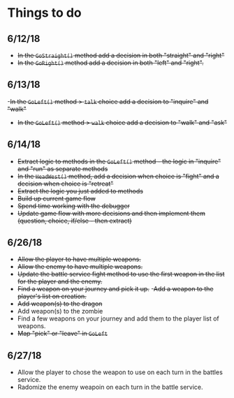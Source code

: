 # Things to do
## 6/12/18
- ~~In the `GoStraight()` method add a decision in both "straight" and "right"~~
- ~~In the `GoRight()` method add a decision in both "left" and "right".~~

## 6/13/18 
-~~In the `GoLeft()` method  > `talk` choice add a decision to "inquire" and "walk"~~
- ~~In the `GoLeft()` method  > `walk` choice add a decision to "walk" and "ask"~~

## 6/14/18
- ~~Extract logic to methods in the `GoLeft()` method - the logic in "inquire" and "run" as separate methods~~
- ~~In the `HeadWest()` method, add a decision when choice is "fight" and a decision when choice is "retreat"~~
- ~~Extract the logic you just added to methods~~
- ~~Build up current game flow~~
- ~~Spend time working with the debugger~~
- ~~Update game flow with more decisions and then implement them (question, choice, if/else - then extract)~~

## 6/26/18
- ~~Allow the player to have multiple weapons.~~
- ~~Allow the enemy to have multiple weapons.~~
- ~~Update the battle service fight method to use the first weapon in the list for the player and the enemy.~~
- ~~Find a weapon on your journey and pick it up.~~
-~~Add a weapon to the player's list on creation.~~
- ~~Add weapon(s) to the dragon~~
- Add weapon(s) to the zombie
- Find a few weapons on your journey and add them to the player list of weapons.
- ~~Map "pick" or "leave" in `GoLeft`~~


## 6/27/18
- Allow the player to chose the weapon to use on each turn in the battles service.
- Radomize the enemy weapoin on each turn in the battle service.


